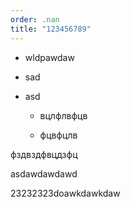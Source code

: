 ```yaml
---
order: .nan
title: "123456789"
---
```


-  wldpawdaw

-  sad

-  asd

   -  вцлфлвфцв

   -  фцвфцлв

фздвздфвцдзфц

asdawdawdawd

23232323doawkdawkdaw